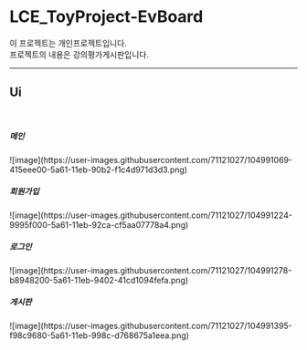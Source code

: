 # LCE_ToyProject-EvBoard

이 프로젝트는 개인프로젝트입니다.
<br>
프로젝트의 내용은 강의평가게시판입니다.
<hr>
<h2>Ui</h2>
<br>
<h5>메인</h5>
![image](https://user-images.githubusercontent.com/71121027/104991069-415eee00-5a61-11eb-90b2-f1c4d971d3d3.png)
<h5>회원가입</h5>
![image](https://user-images.githubusercontent.com/71121027/104991224-9995f000-5a61-11eb-92ca-cf5aa07778a4.png)
<h5>로그인</h5>
![image](https://user-images.githubusercontent.com/71121027/104991278-b8948200-5a61-11eb-9402-41cd1094fefa.png)
<h5>게시판</h5>
![image](https://user-images.githubusercontent.com/71121027/104991395-f98c9680-5a61-11eb-998c-d768675a1eea.png)
<h5></h5>
<h5></h5>
<h5></h5>

